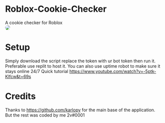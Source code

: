 # Roblox-Cookie-Checker
A cookie checker for Roblox<br>
<img src="https://user-images.githubusercontent.com/78031685/139786313-83823733-859f-4fbd-8c89-1d04f4a98a37.png" style="border-radius: 30px;"></img>
# Setup
Simply download the script replace the token with ur bot token then run it. 
Preferable use replit to host it. You can also use uptime robot to make sure it stays online 24/7
Quick tutorial
https://www.youtube.com/watch?v=-5ptk-Klfcw&t=69s
# Credits
Thanks to https://github.com/karlopy for the main base of the application. But the rest was coded by me 2v#0001
